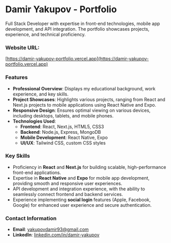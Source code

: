 # Damir Yakupov - Portfolio

Full Stack Developer with expertise in front-end technologies, mobile app development, and API integration. The portfolio showcases projects, experience, and technical proficiency.

### Website URL:
[https://damir-yakupov-portfolio.vercel.app](https://damir-yakupov-portfolio.vercel.app)

### Features

- **Professional Overview**: Displays my educational background, work experience, and key skills.
- **Project Showcases**: Highlights various projects, ranging from React and Next.js projects to mobile applications using React Native and Expo.
- **Responsive Design**: Ensures optimal viewing on various devices, including desktops, tablets, and mobile phones.
- **Technologies Used**:
  - **Frontend**: React, Next.js, HTML5, CSS3
  - **Backend**: Node.js, Express, MongoDB
  - **Mobile Development**: React Native, Expo
  - **UI/UX**: Tailwind CSS, custom CSS styles

### Key Skills

- Proficiency in **React** and **Next.js** for building scalable, high-performance front-end applications.
- Expertise in **React Native** and **Expo** for mobile app development, providing smooth and responsive user experiences.
- API development and integration experience, with the ability to seamlessly connect frontend and backend services.
- Experience implementing **social login** features (Apple, Facebook, Google) for enhanced user experience and secure authentication.

### Contact Information

- **Email**: yakupovdamir93@gmail.com
- **LinkedIn**: [linkedin.com/in/damir-yakupov](https://linkedin.com/in/damir-yakupov)


